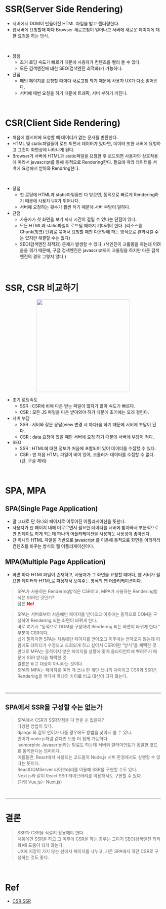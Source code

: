 # SSR(Server Side Rendering)

- 서버에서 DOM이 만들어진 HTML 파일을 받고 렌더링한다.
- 웹서버에 요청할때 마다 Browser 새로고침이 일어나고 서버에 새로운 페이지에 대한 요청을 하는 방식.

<br/>

- 장점
  - 초기 로딩 속도가 빠르기 때문에 사용자가 컨텐츠를 빨리 볼 수 있다.
  - 모든 검색엔진에 대한 SEO(검색엔진 최적화)가 가능하다.
- 단점
  - 매번 페이지를 요청할 때마다 새로고침 되기 때문에 사용자 UX가 다소 떨어진다.
  - 서버에 매번 요청을 하기 때문에 트래픽, 서버 부하가 커진다.

<br/>

# CSR(Client Side Rendering)

- 처음에 웹서버에 요청할 때 데이터가 없는 문서를 반환한다.
- HTML 및 static파일들이 로드 되면서 데이터가 있다면, 데이터 또한 서버에 요청하고 그것이 화면상에 나타나게 된다.
- Browser가 서버에 HTML과 static파일을 요청한 후 로드되면 사용자의 상호작용에 따라서 javascript를 통해 동적으로 Rendering한다. 필요에 따라 데이터를 서버에 요청해서 받아와 Rendring한다.

<br/>

- 장점
  - 첫 로딩에 HTML과 static파일들만 다 받으면, 동적으로 빠르게 Rendering하기 때문에 사용자 UX가 뛰어나다.
  - 서버에 요청하는 횟수가 훨씬 적기 때문에 서버 부담이 덜하다.
- 단점
  - 사용자가 첫 화면을 보기 까지 시간이 걸릴 수 있다는 단점이 있다.
  - 모든 HTML과 static파일이 로드될 때까지 기다려야 한다. (리소스를 Chunk(청크) 단위로 묶어서 요청할 때만 다운받에 하는 방식으로 완화시킬 수는 있지만 해결할 수는 없다)
  - SEO(검색엔진 최적화) 문제가 발생할 수 있다.
    (색엔진이 크롤링을 하는데 어려움을 겪기 때문에, 구글 검색엔진은 javascript까지 크롤링을 하지만 다른 검색엔진의 경우 그렇지 않다.)

<br/>

# SSR, CSR 비교하기

<center><img width="300" height="300" src="https://goodgid.github.io/assets/img/posts/ssr_and_csr_3.png"></center>

- 초기 로딩속도
  - SSR : CSR에 비해 다운 받는 파일이 많지가 않아 속도가 빠르다.
  - CSR : 모든 JS 파일을 다운 받아와야 하기 때문에 초기에는 오래 걸린다.
- 서버 부담
  - SSR : 서버와 잦은 응답(view 변경 시 마다)을 하기 때문에 서버에 부담이 된다.
  - CSR : data 요청이 있을 때만 서버에 요청 하기 때문에 서버에 부담이 적다.
- SEO
  - SSR : HTML에 대한 정보가 처음에 포함되어 있어 데이터를 수집할 수 있다.
  - CSR : 맨 처음 HTML 파일이 비어 있어, 크롤러가 데이터를 수집할 수 없다.(단, 구글 제외)

<br/>

# SPA, MPA

## SPA(Single Page Application)

- 말 그대로 단 하나의 페이지로 이루어진 어플리케이션을 뜻한다.
- 사용자가 한 페이지 내에 머무르면서 필요한 데이터를 서버에 받아와서 부분적으로만 업데이트 하게 되는데 하나의 어플리케이션을 사용하듯 사용성이 좋아진다.
- 단 하나의 HTML 파일을 기반으로 javascript 를 이용해 동적으로 화면을 이리저리 컨텐츠를 바꾸는 방식의 웹 어플리케이션이다.

## MPA(Multiple Page Application)

- 화면 마다 HTML파일이 존재하고, 사용자가 그 화면을 요청할 때마다, 웹 서버가 필요한 데이터와 HTML로 파싱해서 보여주는 방식의 웹 어플리케이션이다.

> SPA가 사용하는 Rendering방식은 CSR이고, MPA가 사용하는 Rendering방식은 SSR인 것인가?<br/>
> 답은 <b> <span style="color:red">No!</span></b>

> SPA는 서버로부터 처음에만 페이지를 받아오고 이후에는 동적으로 DOM을 구성하여 Rendering 되는 화면이 바뀌게 한다.<br/>
> 바로 여기서 “동적으로 DOM을 구성하여 Rendering 되는 화면이 바뀌게 한다.” 부분이 CSR이다.<br/>
> 쉽게 말하자면 SPA는 처음에만 페이지를 받아오고 이후에는 받아오지 않는데 이럼에도 데이터가 수정되고 조회되게 하고 싶어서 CSR이란 “방식”을 채택한 것.<br/>
> 반대로 MPA는 동적이지 않은 페이지를 상황에 맞게 클라이언트에 뿌려주기 때문에 SSR 방식을 채택한 것.<br/>
> 결론은 비교 대상이 아니라는 것이다.<br/>
> SPA와 MPA는 페이지를 여러 개 쓰냐 한 개만 쓰냐의 차이이고 CSR과 SSR은 Rendering을 어디서 하냐의 차이로 비교 대상이 되지 않는다.

<br/>
<hr/>

## SPA에서 SSR을 구성할 수는 없는가

> SPA에서 CSR과 SSR장점을 다 얻을 순 없을까?<br/>
> 다양한 방법이 있다.<br/>
> django 와 같이 언어가 다를 경우에도 방법을 찾아서 쓸 수 있다.<br/>
> 언어가 node.js처럼 같다면 보통 더 쉽게 가능하다.<br/>
> Isomorphic Javascript라는 말로도 하는데 서버와 클라이언트가 동일한 코드로 동작한다는 의미이다.<br/>
> 예를들면, React에서 사용되는 코드들이 Node.js 서버 환경에서도 실행할 수 있다는 뜻이다.<br/>
> ReactDOMServer 라이브러리를 이용해 SSR을 구현할 수도 있다.<br/>
> Next.js와 같이 React SSR 라이브러리를 이용해서도 구현할 수 있다.<br/>
> (가령 Vue.js는 Nuxt.js)

<br/>
<hr/>

# 결론

> SSR과 CSR을 적절히 활용해야 한다.<br/>
> 처음에만 SSR을 하고 그 이후에 CSR을 하는 경우는 그다지 SEO(검색엔진 최적화)에 도움이 되지 않는다.<br/>
> UX에 지장이 가지 않는 선에서 페이지를 나누고, 기존 SPA에서 하던 CSR로 구성하는 것도 좋다.<br/>

<br/>

# Ref

- [CSR,SSR](https://velog.io/@namezin/CSR-SSR)
